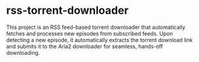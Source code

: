 # rss-torrent-downloader
This project is an RSS feed-based torrent downloader that automatically fetches and processes new episodes from subscribed feeds. Upon detecting a new episode, it automatically extracts the torrent download link and submits it to the Aria2 downloader for seamless, hands-off downloading.
